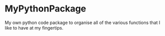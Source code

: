 MyPythonPackage
===============

My own python code package to organise all of the various functions that I like to have at my fingertips.

